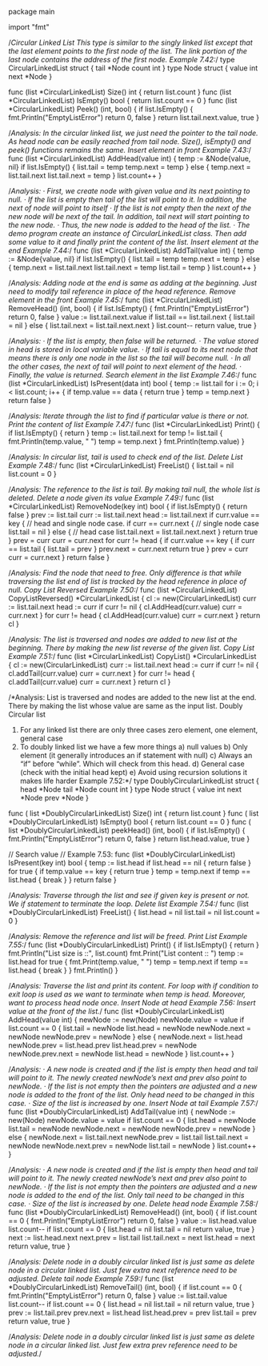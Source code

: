 package main

import "fmt"

/*Circular Linked List
This type is similar to the singly linked list except that the last element points to the first node of the list. The link
portion of the last node contains the address of the first node.
Example 7.42:*/
type CircularLinkedList struct {
	tail  *Node
	count int
}
type Node struct {
	value int
	next  *Node
}

func (list *CircularLinkedList) Size() int {
	return list.count
}
func (list *CircularLinkedList) IsEmpty() bool {
	return list.count == 0
}
func (list *CircularLinkedList) Peek() (int, bool) {
	if list.IsEmpty() {
		fmt.Println("EmptyListError")
		return 0, false
	}
	return list.tail.next.value, true
}

/*Analysis: In the circular linked list, we just need the pointer to the tail node. As head node can be easily reached from
tail node. Size(), isEmpty() and peek() functions remains the same.
Insert element in front
Example 7.43:*/
func (list *CircularLinkedList) AddHead(value int) {
	temp := &Node{value, nil}
	if list.IsEmpty() {
		list.tail = temp
		temp.next = temp
	} else {
		temp.next = list.tail.next
		list.tail.next = temp
	}
	list.count++
}

/*Analysis:
· First, we create node with given value and its next pointing to null.
· If the list is empty then tail of the list will point to it. In addition, the next of node will point to itself
· If the list is not empty then the next of the new node will be next of the tail. In addition, tail next will start pointing
to the new node.
· Thus, the new node is added to the head of the list.
· The demo program create an instance of CircularLinkedList class. Then add some value to it and finally print the
content of the list.
Insert element at the end
Example 7.44:*/
func (list *CircularLinkedList) AddTail(value int) {
	temp := &Node{value, nil}
	if list.IsEmpty() {
		list.tail = temp
		temp.next = temp
	} else {
		temp.next = list.tail.next
		list.tail.next = temp
		list.tail = temp
	}
	list.count++
}

/*Analysis: Adding node at the end is same as adding at the beginning. Just need to modify tail reference in place of the
head reference.
Remove element in the front
Example 7.45:*/
func (list *CircularLinkedList) RemoveHead() (int, bool) {
	if list.IsEmpty() {
		fmt.Println("EmptyListError")
		return 0, false
	}
	value := list.tail.next.value
	if list.tail == list.tail.next {
		list.tail = nil
	} else {
		list.tail.next = list.tail.next.next
	}
	list.count--
	return value, true
}

/*Analysis:
· If the list is empty, then false will be returned.
· The value stored in head is stored in local variable value.
· If tail is equal to its next node that means there is only one node in the list so the tail will become null.
· In all the other cases, the next of tail will point to next element of the head.
· Finally, the value is returned.
Search element in the list
Example 7.46:*/
func (list *CircularLinkedList) IsPresent(data int) bool {
	temp := list.tail
	for i := 0; i < list.count; i++ {
		if temp.value == data {
			return true
		}
		temp = temp.next
	}
	return false
}

/*Analysis: Iterate through the list to find if particular value is there or not.
Print the content of list
Example 7.47:*/
func (list *CircularLinkedList) Print() {
	if list.IsEmpty() {
		return
	}
	temp := list.tail.next
	for temp != list.tail {
		fmt.Println(temp.value, " ")
		temp = temp.next
	}
	fmt.Println(temp.value)
}

/*Analysis: In circular list, tail is used to check end of the list.
Delete List
Example 7.48:*/
func (list *CircularLinkedList) FreeList() {
	list.tail = nil
	list.count = 0
}

/*Analysis: The reference to the list is tail. By making tail null, the whole list is deleted.
Delete a node given its value
Example 7.49:*/
func (list *CircularLinkedList) RemoveNode(key int) bool {
	if list.IsEmpty() {
		return false
	}
	prev := list.tail
	curr := list.tail.next
	head := list.tail.next
	if curr.value == key { // head and single node case.
		if curr == curr.next { // single node case
			list.tail = nil
		} else { // head case
			list.tail.next = list.tail.next.next
		}
		return true
	}
	prev = curr
	curr = curr.next
	for curr != head {
		if curr.value == key {
			if curr == list.tail {
				list.tail = prev
			}
			prev.next = curr.next
			return true
		}
		prev = curr
		curr = curr.next
	}
	return false
}

/*Analysis: Find the node that need to free. Only difference is that while traversing the list end of list is tracked by the
head reference in place of null.
Copy List Reversed
Example 7.50:*/
func (list *CircularLinkedList) CopyListReversed() *CircularLinkedList {
	cl := new(CircularLinkedList)
	curr := list.tail.next
	head := curr
	if curr != nil {
		cl.AddHead(curr.value)
		curr = curr.next
	}
	for curr != head {
		cl.AddHead(curr.value)
		curr = curr.next
	}
	return cl
}

/*Analysis: The list is traversed and nodes are added to new list at the beginning. There by making the new list reverse of
the given list.
Copy List
Example 7.51:*/
func (list *CircularLinkedList) CopyList() *CircularLinkedList {
	cl := new(CircularLinkedList)
	curr := list.tail.next
	head := curr
	if curr != nil {
		cl.addTail(curr.value)
		curr = curr.next
	}
	for curr != head {
		cl.addTail(curr.value)
		curr = curr.next
	}
	return cl
}

/*Analysis: List is traversed and nodes are added to the new list at the end. There by making the list whose value are
same as the input list.
Doubly Circular list
1. For any linked list there are only three cases zero element, one element, general case
2. To doubly linked list we have a few more things
a) null values
b) Only element (it generally introduces an if statement with null)
c) Always an “if” before “while”. Which will check from this head.
d) General case (check with the initial head kept)
e) Avoid using recursion solutions it makes life harder
Example 7.52:*/
type DoublyCircularLinkedList struct {
	head  *Node
	tail  *Node
	count int
}
type Node struct {
	value int
	next  *Node
	prev  *Node
}

func (
	list *DoublyCircularLinkedList) Size() int {
	return list.count
}
func (
	list *DoublyCircularLinkedList) IsEmpty() bool {
	return list.count == 0
}
func (
	list *DoublyCircularLinkedList) peekHead() (int, bool) {
	if list.IsEmpty() {
		fmt.Println("EmptyListError")
		return 0, false
	}
	return list.head.value, true
}

// Search value
// Example 7.53:
func (list *DoublyCircularLinkedList) IsPresent(key int) bool {
	temp := list.head
	if list.head == nil {
		return false
	}
	for true {
		if temp.value == key {
			return true
		}
		temp = temp.next
		if temp == list.head {
			break
		}
	}
	return false
}

/*Analysis: Traverse through the list and see if given key is present or not. We if statement to terminate the loop.
Delete list
Example 7.54:*/
func (list *DoublyCircularLinkedList) FreeList() {
	list.head = nil
	list.tail = nil
	list.count = 0
}

/*Analysis: Remove the reference and list will be freed.
Print List
Example 7.55:*/
func (list *DoublyCircularLinkedList) Print() {
	if list.IsEmpty() {
		return
	}
	fmt.Println("List size is ::", list.count)
	fmt.Print("List content :: ")
	temp := list.head
	for true {
		fmt.Print(temp.value, " ")
		temp = temp.next
		if temp == list.head {
			break
		}
	}
	fmt.Println()
}

/*Analysis: Traverse the list and print its content. For loop with if condition to exit loop is used as we want to terminate
when temp is head. Moreover, want to process head node once.
Insert Node at head
Example 7.56: Insert value at the front of the list.*/
func (list *DoublyCircularLinkedList) AddHead(value int) {
	newNode := new(Node)
	newNode.value = value
	if list.count == 0 {
		list.tail = newNode
		list.head = newNode
		newNode.next = newNode
		newNode.prev = newNode
	} else {
		newNode.next = list.head
		newNode.prev = list.head.prev
		list.head.prev = newNode
		newNode.prev.next = newNode
		list.head = newNode
	}
	list.count++
}

/*Analysis:
· A new node is created and if the list is empty then head and tail will point to it. The newly created newNode’s next
and prev also point to newNode.
· If the list is not empty then the pointers are adjusted and a new node is added to the front of the list. Only head need
to be changed in this case.
· Size of the list is increased by one.
Insert Node at tail
Example 7.57:*/
func (list *DoublyCircularLinkedList) AddTail(value int) {
	newNode := new(Node)
	newNode.value = value
	if list.count == 0 {
		list.head = newNode
		list.tail = newNode
		newNode.next = newNode
		newNode.prev = newNode
	} else {
		newNode.next = list.tail.next
		newNode.prev = list.tail
		list.tail.next = newNode
		newNode.next.prev = newNode
		list.tail = newNode
	}
	list.count++
}

/*Analysis:
· A new node is created and if the list is empty then head and tail will point to it. The newly created newNode’s next
and prev also point to newNode.
· If the list is not empty then the pointers are adjusted and a new node is added to the end of the list. Only tail need to
be changed in this case.
· Size of the list is increased by one.
Delete head node
Example 7.58:*/
func (list *DoublyCircularLinkedList) RemoveHead() (int, bool) {
	if list.count == 0 {
		fmt.Println("EmptyListError")
		return 0, false
	}
	value := list.head.value
	list.count--
	if list.count == 0 {
		list.head = nil
		list.tail = nil
		return value, true
	}
	next := list.head.next
	next.prev = list.tail
	list.tail.next = next
	list.head = next
	return value, true
}

/*Analysis: Delete node in a doubly circular linked list is just same as delete node in a circular linked list. Just few extra
next reference need to be adjusted.
Delete tail node
Example 7.59:*/
func (list *DoublyCircularLinkedList) RemoveTail() (int, bool) {
	if list.count == 0 {
		fmt.Println("EmptyListError")
		return 0, false
	}
	value := list.tail.value
	list.count--
	if list.count == 0 {
		list.head = nil
		list.tail = nil
		return value, true
	}
	prev := list.tail.prev
	prev.next = list.head
	list.head.prev = prev
	list.tail = prev
	return value, true
}

/*Analysis: Delete node in a doubly circular linked list is just same as delete node in a circular linked list. Just few extra
prev reference need to be adjusted.*/
